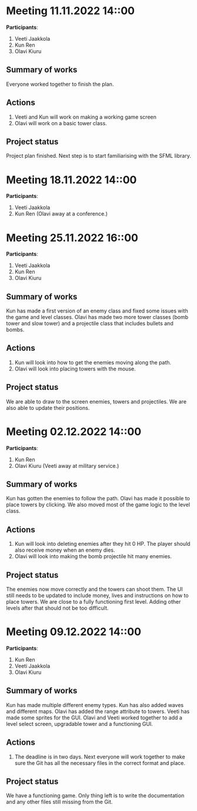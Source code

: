 # Meeting 11.11.2022 14::00

**Participants**: 
1. Veeti Jaakkola
2. Kun Ren
3. Olavi Kiuru

## Summary of works
Everyone worked together to finish the plan.

## Actions
1. Veeti and Kun will work on making a working game screen
2. Olavi will work on a basic tower class.

## Project status 
Project plan finished. Next step is to start familiarising with the SFML library.

# Meeting 18.11.2022 14::00

**Participants**: 
1. Veeti Jaakkola
2. Kun Ren
(Olavi away at a conference.)

# Meeting 25.11.2022 16::00

**Participants**: 
1. Veeti Jaakkola
2. Kun Ren
3. Olavi Kiuru

## Summary of works
Kun has made a first version of an enemy class and fixed some issues with the game and level classes. Olavi has made two more tower classes (bomb tower and slow tower) and a projectile class that includes bullets and bombs.

## Actions
1. Kun will look into how to get the enemies moving along the path.
2. Olavi will look into placing towers with the mouse.

## Project status 
We are able to draw to the screen enemies, towers and projectiles. We are also able to update their positions.

# Meeting 02.12.2022 14::00

**Participants**: 
1. Kun Ren
2. Olavi Kiuru
(Veeti away at military service.)

## Summary of works
Kun has gotten the enemies to follow the path. Olavi has made it possible to place towers by clicking. We also moved most of the game logic to the level class.

## Actions
1. Kun will look into deleting enemies after they hit 0 HP. The player should also receive money when an enemy dies.
2. Olavi will look into making the bomb projectile hit many enemies.

## Project status 
The enemies now move correctly and the towers can shoot them. The UI still needs to be updated to include money, lives and instructions on how to place towers. We are close to a fully functioning first level. Adding other levels after that should not be too difficult.

# Meeting 09.12.2022 14::00

**Participants**: 
1. Kun Ren
2. Veeti Jaakkola
3. Olavi Kiuru

## Summary of works
Kun has made multiple different enemy types. Kun has also added waves and different maps. Olavi has added the range attribute to towers. Veeti has made some sprites for the GUI. Olavi and Veeti worked together to add a level select screen, upgradable tower and a functioning GUI.

## Actions
1. The deadline is in two days. Next everyone will work together to make sure the Git has all the necessary files in the correct format and place.

## Project status 
We have a functioning game. Only thing left is to write the documentation and any other files still missing from the Git.
